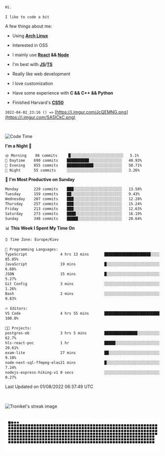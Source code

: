 ```
Hi.

I like to code a bit
```

A few things about me:

-   Using **[Arch Linux](https://archlinux.org/)**

-   Interested in OSS

-   I mainly use **[React](https://reactjs.org/) && [Node](https://nodejs.org/en/)**

-   I'm best with **[JS](https://www.javascript.com/)/[TS](https://www.typescriptlang.org/)**

-   Really like web development

-   I love customization

-   Have some experience with **C && C++ && Python**

-   Finished Harvard's **[CS50](https://cs50.harvard.edu)**

`2022-04-02_23:16 () =>` [https://i.imgur.com/JcQEMNG.png](https://i.imgur.com/SA5ICkC.png)

<br>

<!--START_SECTION:waka-->
![Code Time](http://img.shields.io/badge/Code%20Time-815%20hrs%2026%20mins-blue)

**I'm a Night 🦉** 

```text
🌞 Morning    86 commits     █░░░░░░░░░░░░░░░░░░░░░░░░   5.1% 
🌆 Daytime    690 commits    ██████████░░░░░░░░░░░░░░░   40.93% 
🌃 Evening    855 commits    ████████████░░░░░░░░░░░░░   50.71% 
🌙 Night      55 commits     ░░░░░░░░░░░░░░░░░░░░░░░░░   3.26%

```
📅 **I'm Most Productive on Sunday** 

```text
Monday       229 commits    ███░░░░░░░░░░░░░░░░░░░░░░   13.58% 
Tuesday      159 commits    ██░░░░░░░░░░░░░░░░░░░░░░░   9.43% 
Wednesday    207 commits    ███░░░░░░░░░░░░░░░░░░░░░░   12.28% 
Thursday     257 commits    ███░░░░░░░░░░░░░░░░░░░░░░   15.24% 
Friday       213 commits    ███░░░░░░░░░░░░░░░░░░░░░░   12.63% 
Saturday     273 commits    ████░░░░░░░░░░░░░░░░░░░░░   16.19% 
Sunday       348 commits    █████░░░░░░░░░░░░░░░░░░░░   20.64%

```


📊 **This Week I Spent My Time On** 

```text
⌚︎ Time Zone: Europe/Kiev

💬 Programming Languages: 
TypeScript               4 hrs 13 mins       █████████████████████░░░░   85.85% 
JavaScript               19 mins             █░░░░░░░░░░░░░░░░░░░░░░░░   6.68% 
JSON                     15 mins             █░░░░░░░░░░░░░░░░░░░░░░░░   5.27% 
Git Config               3 mins              ░░░░░░░░░░░░░░░░░░░░░░░░░   1.26% 
Bash                     2 mins              ░░░░░░░░░░░░░░░░░░░░░░░░░   0.83%

🔥 Editors: 
VS Code                  4 hrs 55 mins       █████████████████████████   100.0%

🐱‍💻 Projects: 
postgres-eb              3 hrs 5 mins        ███████████████░░░░░░░░░░   62.7% 
hls-react-poc            1 hr                █████░░░░░░░░░░░░░░░░░░░░   20.61% 
exam-lite                27 mins             ██░░░░░░░░░░░░░░░░░░░░░░░   9.18% 
node-next-sql-ffmpeg-elas21 mins             █░░░░░░░░░░░░░░░░░░░░░░░░   7.24% 
nodejs-express-hiking-v1 0 secs              ░░░░░░░░░░░░░░░░░░░░░░░░░   0.27%

```


 Last Updated on 01/08/2022 06:37:49 UTC
<!--END_SECTION:waka-->

<br>

<p><img align="center" src="https://github-readme-streak-stats.herokuapp.com/?user=Tronikelis&theme=dark" alt="Tronikel's streak image" /></p>

<br>

<img title="" src="https://raw.githubusercontent.com/Tronikelis/Tronikelis/output/github-contribution-grid-snake.svg" alt="very cool snake thingey" data-align="left">
